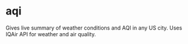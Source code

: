 # aqi
Gives live summary of weather conditions and AQI in any US city.
Uses IQAir API for weather and air quality.
